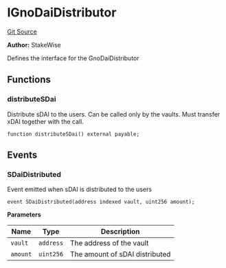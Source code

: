 # IGnoDaiDistributor
[Git Source](https://github.com/stakewise/v3-core/blob/c4059a64871829ca60ea58f054baf8eb13d3572a/contracts/interfaces/IGnoDaiDistributor.sol)

**Author:**
StakeWise

Defines the interface for the GnoDaiDistributor


## Functions
### distributeSDai

Distribute sDAI to the users. Can be called only by the vaults. Must transfer xDAI together with the call.


```solidity
function distributeSDai() external payable;
```

## Events
### SDaiDistributed
Event emitted when sDAI is distributed to the users


```solidity
event SDaiDistributed(address indexed vault, uint256 amount);
```

**Parameters**

|Name|Type|Description|
|----|----|-----------|
|`vault`|`address`|The address of the vault|
|`amount`|`uint256`|The amount of sDAI distributed|

